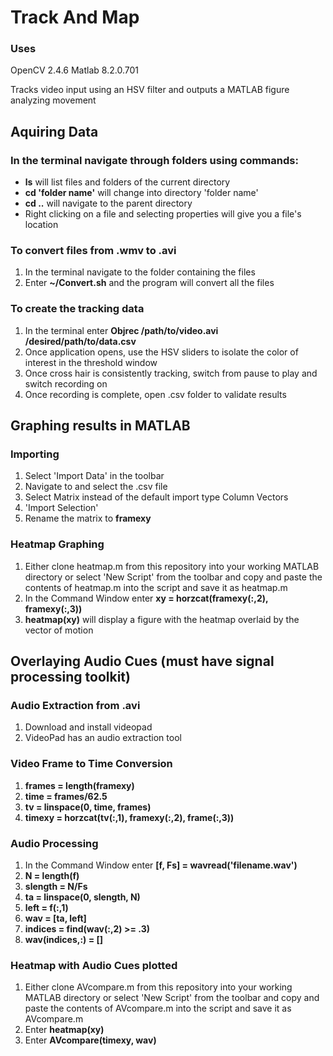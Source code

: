 Track And Map
===========
### Uses
OpenCV 2.4.6
Matlab 8.2.0.701

Tracks video input using an HSV filter and outputs a MATLAB figure analyzing movement
## 

## Aquiring Data
### In the terminal navigate through folders using commands:
- **ls** will list files and folders of the current directory
- **cd 'folder name'** will change into directory 'folder name'
- **cd ..** will navigate to the parent directory
- Right clicking on a file and selecting properties will give you a file's location

### To convert files from .wmv to .avi
1. In the terminal navigate to the folder containing the files
2. Enter **~/Convert.sh** and the program will convert all the files

### To create the tracking data
1. In the terminal enter **Objrec /path/to/video.avi /desired/path/to/data.csv**
2. Once application opens, use the HSV sliders to isolate the color of interest in the threshold window
3. Once cross hair is consistently tracking, switch from pause to play and switch recording on
4. Once recording is complete, open .csv folder to validate results

## Graphing results in MATLAB
### Importing
1. Select 'Import Data' in the toolbar
2. Navigate to and select the .csv file
3. Select Matrix instead of the default import type Column Vectors
4. 'Import Selection'
5. Rename the matrix to **framexy**

### Heatmap Graphing
1. Either clone heatmap.m from this repository into your working MATLAB directory or select 'New Script' from the toolbar and copy and paste the contents of heatmap.m into the script and save it as heatmap.m
2. In the Command Window enter **xy = horzcat(framexy(:,2), framexy(:,3))**
3. **heatmap(xy)** will display a figure with the heatmap overlaid by the vector of motion

## Overlaying Audio Cues (must have signal processing toolkit)
### Audio Extraction from .avi
1. Download and install videopad
2. VideoPad has an audio extraction tool

### Video Frame to Time Conversion
1. **frames = length(framexy)**
2. **time = frames/62.5**
3. **tv = linspace(0, time, frames)**
4. **timexy = horzcat(tv(:,1), framexy(:,2), frame(:,3))**

### Audio Processing
1. In the Command Window enter **[f, Fs] = wavread('filename.wav')**
2. **N = length(f)**
3. **slength = N/Fs**
4. **ta = linspace(0, slength, N)**
5. **left = f(:,1)**
6. **wav = [ta, left]**
7. **indices = find(wav(:,2) >= .3)**
8. **wav(indices,:) = []**

### Heatmap with Audio Cues plotted
1. Either clone AVcompare.m from this repository into your working MATLAB directory or select 'New Script' from the toolbar and copy and paste the contents of AVcompare.m into the script and save it as AVcompare.m
2. Enter **heatmap(xy)**
3. Enter **AVcompare(timexy, wav)**







  